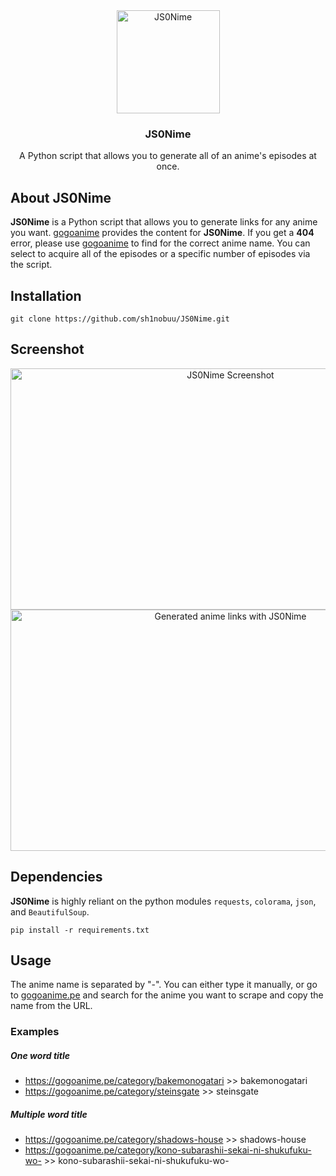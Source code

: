 <div align="center">
  <img
    style="width: 165px; height: 165px"
    src="https://i.postimg.cc/y860zrtT/JA-LOGO.png"
    title="JS0Nime"
    alt="JS0Nime"
  />
  <h3>JS0Nime</h3>
  <p>
    A Python script that allows you to generate all of an anime's episodes at once.
  </p>
</div>

## About JS0Nime

**JS0Nime** is a Python script that allows you to generate links for any anime you want.
[gogoanime](https://gogoanime.pe/) provides the content for **JS0Nime**.
If you get a **404** error, please use [gogoanime](https://gogoanime.pe/) to find for the correct anime name.
You can select to acquire all of the episodes or a specific number of episodes via the script.

## Installation

```console
git clone https://github.com/sh1nobuu/JS0Nime.git
```

## Screenshot

<div align="center">
  <img style="height:386px; width:688px;" src="https://i.postimg.cc/PrWMHDxd/ja-screenshot.png"
  title="JS0Nime in action" alt="JS0Nime Screenshot">
  <img style="height:386px; width:688px;" src="https://i.postimg.cc/cLWXtmjK/generate.png" title="Shigofumi Letters from the Departed " alt="Generated anime links with JS0Nime">
</div>

## Dependencies

**JS0Nime** is highly reliant on the python modules `requests`, `colorama`, `json`, and `BeautifulSoup`.

```console
pip install -r requirements.txt
```

## Usage

The anime name is separated by "-". You can either type it manually, or go to [gogoanime.pe](https://gogoanime.pe/) and search for the anime you want to scrape and copy the name from the URL.

### Examples

##### One word title

- https://gogoanime.pe/category/bakemonogatari >> bakemonogatari
- https://gogoanime.pe/category/steinsgate >> steinsgate

##### Multiple word title

- https://gogoanime.pe/category/shadows-house >> shadows-house
- https://gogoanime.pe/category/kono-subarashii-sekai-ni-shukufuku-wo- >> kono-subarashii-sekai-ni-shukufuku-wo-
